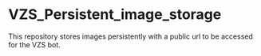 # VZS_Persistent_image_storage
This repository stores images persistently with a public url to be accessed for the VZS bot.
